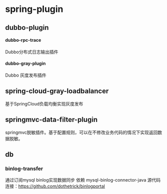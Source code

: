 # spring-plugin

## dubbo-plugin

#### dubbo-rpc-trace
Dubbo分布式日志输出插件

#### dubbo-gray-plugin
Dubbo 灰度发布插件


## spring-cloud-gray-loadbalancer
基于SpringCloud负载均衡实现灰度发布

## springmvc-data-filter-plugin

springmvc脱敏插件。基于配置规则，可以在不修改业务代码的情况下实现返回数据脱敏。

## db

### binlog-transfer
通过订阅mysql binlog实现数据同步
依赖 mysql-binlog-connector-java
源代码连接：https://github.com/dothetrick/binlogportal

